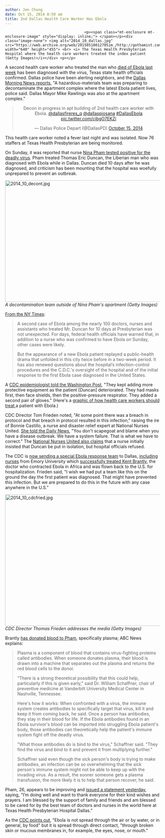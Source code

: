 ```yaml
---
author: Jen Chung
date: Oct 15, 2014 8:50 am
title: 2nd Dallas Health Care Worker Has Ebola
---
```


	
										<p><span class="mt-enclosure mt-enclosure-image" style="display: inline;"> </span></p><div class="image-none"> <img alt="2014_10_dallas.jpg" src="https://web.archive.org/web/20150510012705im_/http://gothamist.com/attachments/jen/2014_10_dallas.jpg" width="640" height="455"> <br> <i> The Texas Health Presbyterian Hospital where the health care workers treated the index patient (Getty Images)</i></div> <p></p>

<p>A second health care worker who treated the man who <a href="https://web.archive.org/web/20150510012705/http://sfist.com/2014/10/08/dallas_ebola_patient_has_died_bay_a.php">died of Ebola last week</a> has been diagnosed with the virus, Texas state health officials confirmed. Dallas police have been alerting neighbors, and the <a href="https://web.archive.org/web/20150510012705/http://thescoopblog.dallasnews.com/2014/10/second-health-care-worker-tests-positive-for-ebola-in-dallas.html/">Dallas Morning News reports</a>, &quot;A hazardous-materials team was preparing to decontaminate the apartment complex where the latest Ebola patient lives, police said. Dallas Mayor Mike Rawlings was also at the apartment complex.&quot;</p>

<center><blockquote class="twitter-tweet" lang="en"><p>Decon in progress in apt building of 2nd health care worker with Ebola. <a href="https://web.archive.org/web/20150510012705/https://twitter.com/DallasFireRes_q">@dallasfireres_q</a> <a href="https://web.archive.org/web/20150510012705/https://twitter.com/dallaspiosana">@dallaspiosana</a> <a href="https://web.archive.org/web/20150510012705/https://twitter.com/hashtag/DallasEbola?src=hash">#DallasEbola</a> <a href="https://web.archive.org/web/20150510012705/http://t.co/cjbgO7EKZi">pic.twitter.com/cjbgO7EKZi</a></p>&#x2014; Dallas Police Depart (@DallasPD) <a href="https://web.archive.org/web/20150510012705/https://twitter.com/DallasPD/status/522338195678445568">October 15, 2014</a></blockquote>
<script async src="//web.archive.org/web/20150510012705js_/http://platform.twitter.com/widgets.js" charset="utf-8"></script></center>

<p>This health care worker noted a fever last night and was isolated. Now 76 staffers at Texas Health Presbyterian are being monitored.</p>

<p>On Sunday, it was reported that nurse <a href="https://web.archive.org/web/20150510012705/http://gothamist.com/2014/10/12/dallas_health_care_worker_has_ebola.php">Nina Pham tested positive for the deadly virus</a>. Pham treated Thomas Eric Duncan, the Liberian man who was diagnosed with Ebola while in Dallas. Duncan died 10 days after he was diagnosed, and criticism has been mounting that the hospital was woefully unprepared to prevent an outbreak. </p>

<p><span class="mt-enclosure mt-enclosure-image" style="display: inline;"> </span></p><div class="image-none"> <img alt="2014_10_decont.jpg" src="https://web.archive.org/web/20150510012705im_/http://gothamist.com/attachments/jen/2014_10_decont.jpg" width="640" height="395"> <br> <i> A decontamination team outside of Nina Pham&apos;s apartment (Getty Images)</i></div> <p></p>

<p><a href="https://web.archive.org/web/20150510012705/http://www.nytimes.com/2014/10/16/us/ebola-outbreak-texas.html?hp&amp;action=click&amp;pgtype=Homepage&amp;version=HpSum&amp;module=span-ab-lede-package-region&amp;region=top-news&amp;WT.nav=top-news&amp;_r=0">From the NY Times</a>:</p><blockquote> A second case of Ebola among the nearly 100 doctors, nurses and assistants who treated Mr. Duncan for 10 days at Presbyterian was not unexpected. For days, federal health officials have warned that, in addition to a nurse who was confirmed to have Ebola on Sunday, other cases were likely.<p></p>

<p>But the appearance of a new Ebola patient replayed a public-health drama that unfolded in this city twice before in a two-week period. It has also renewed questions about the hospital&#x2019;s infection-control procedures and the C.D.C.&apos;s oversight of the hospital and of the initial response to the first Ebola case diagnosed in the United States.</p></blockquote>A <a href="https://web.archive.org/web/20150510012705/http://www.washingtonpost.com/national/health-science/dallas-hospital-learned-its-ebolo-protocols-while-struggling-to-save-mortally-ill-patient/2014/10/14/32ff2414-53cf-11e4-892e-602188e70e9c_story.html?wprss=rss_homepage">CDC epidemiologist told the Washington Post</a>, &quot;They kept adding more protective equipment as the patient [Duncan] deteriorated. They had masks first, then face shields, then the positive-pressure respirator. They added a second pair of gloves.&quot; (Here&apos;s a <a href="https://web.archive.org/web/20150510012705/http://www.nytimes.com/interactive/2014/10/12/us/how-hospital-workers-are-supposed-to-treat-ebola-safely.html">graphic of how health care workers should treat </a>a patient with Ebola.)<p></p>

<p>CDC Director Tom Frieden noted, &quot;At some point there was a breach in protocol and that breach in protocol resulted in this infection,&quot; raising the ire of Bonnie Castillo, a nurse and disaster relief expert at National Nurses United. <a href="https://web.archive.org/web/20150510012705/http://www.nydailynews.com/life-style/health/ebola-case-confirmed-dalla-health-care-worker-tests-positive-article-1.1971542">She told the Daily News</a>, &quot;You don&apos;t scapegoat and blame when you have a disease outbreak. We have a system failure. That is what we have to correct.&quot; The <a href="https://web.archive.org/web/20150510012705/http://www.dallasnews.com/news/metro/20141015-in-statement-nurses-at-presbyterian-dallas-describe-confused-response-to-ebola-case.ece">National Nurses United also claims</a> that a nurse initially insisted that Duncan be put in isolation, but hospital officials refused.</p>

<p>The CDC is <a href="https://web.archive.org/web/20150510012705/http://www.cdc.gov/media/releases/2014/s1015-texas-second-health-care-worker.html">now sending a special Ebola response team</a> to Dallas, <a href="https://web.archive.org/web/20150510012705/http://www.nbcnews.com/storyline/ebola-virus-outbreak/cdc-promises-special-ebola-response-teams-n225636">including nurses</a> from Emory University which <a href="https://web.archive.org/web/20150510012705/http://www.ajc.com/news/news/first-american-ebola-patient-be-released-emory-uni/ng6Y2/">successfully treated Kent Brantly</a>, the doctor who contracted Ebola in Africa and was flown back to the U.S. for hospitalization. Frieden said, &quot;I wish we had put a team like this on the ground the day the first patient was diagnosed. That might have prevented this infection. But we are prepared to do this in the future with any case anywhere in the U.S.&quot;  </p>

<p><span class="mt-enclosure mt-enclosure-image" style="display: inline;"> </span></p><div class="image-none"> <img alt="2014_10_cdcfried.jpg" src="https://web.archive.org/web/20150510012705im_/http://gothamist.com/attachments/jen/2014_10_cdcfried.jpg" width="640" height="427"> <br> <i> CDC Director Thomas Frieden addresses the media (Getty Images)</i></div> <p></p>

<p>Brantly <a href="https://web.archive.org/web/20150510012705/http://abcnews.go.com/Health/blood-transfusions-ebola-survivor-dr-kent-brantly-patients/story?id=26182136">has donated blood to Pham</a>, specifically plasma; ABC News explains:</p><blockquote>Plasma is a component of blood that contains virus-fighting proteins called antibodies. When someone donates plasma, their blood is drawn into a machine that separates out the plasma and returns the red blood cells to the donor.<p></p>

<p>&quot;There is a strong theoretical possibility that this could help, particularly if this is given early,&quot; said Dr. William Schaffner, chair of preventive medicine at Vanderbilt University Medical Center in Nashville, Tennessee.</p>

<p>Here&apos;s how it works: When confronted with a virus, the immune system creates antibodies to specifically target that virus, kill it and keep it from coming back, he said. Once a person has antibodies, they stay in their blood for life. If the Ebola antibodies found in an Ebola survivor&apos;s blood can be imported into struggling Ebola patient&apos;s body, those antibodies can theoretically help the patient&apos;s immune system fight off the deadly virus.</p>

<p>&quot;What those antibodies do is bind to the virus,&quot; Schaffner said. &quot;They find the virus and bind to it and prevent it from multiplying further.&quot;</p>

<p>Schaffner said even though the sick person&apos;s body is trying to make antibodies, an infection can be so overwhelming that the sick person&apos;s immune system might not be able to keep up with the invading virus. As a result, the sooner someone gets a plasma transfusion, the more likely it is to help that person recover, he said.</p></blockquote>Pham, 26, appears to be improving and <a href="https://web.archive.org/web/20150510012705/http://www.dallasnews.com/news/metro/20141014-ebola-infected-dallas-nurse-upbeat-as-her-condition-improves.ece">issued a statement yesterday</a>, saying, &quot;I&#x2019;m doing well and want to thank everyone for their kind wishes and prayers. I am blessed by the support of family and friends and am blessed to be cared for by the best team of doctors and nurses in the world here at Texas Health Presbyterian Hospital Dallas.&#x201D;<p></p>

<p>As the <a href="https://web.archive.org/web/20150510012705/http://www.cdc.gov/vhf/ebola/">CDC points out</a>, &quot;Ebola is not spread through the air or by water, or in general, by food&quot; but it is spread through direct contact, &quot;through broken skin or mucous membranes in, for example, the eyes, nose, or mouth.&quot;</p>					
										
									
				